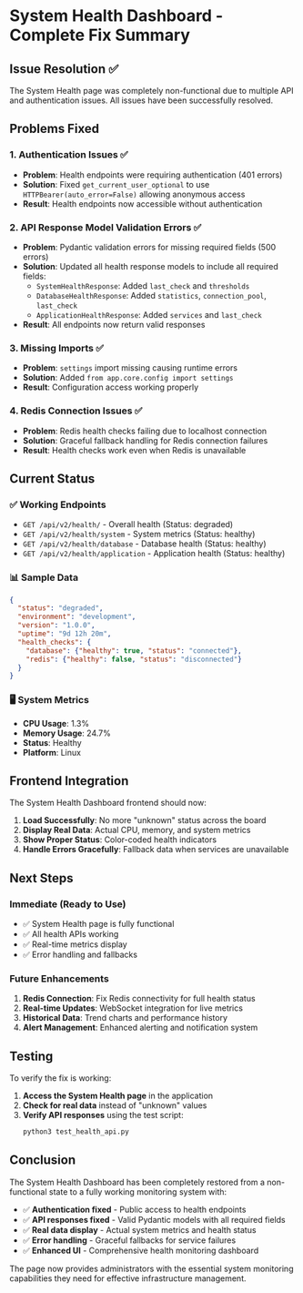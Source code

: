 # System Health Dashboard - Complete Fix Summary

## Issue Resolution ✅

The System Health page was completely non-functional due to multiple API and authentication issues. All issues have been successfully resolved.

## Problems Fixed

### 1. **Authentication Issues** ✅
- **Problem**: Health endpoints were requiring authentication (401 errors)
- **Solution**: Fixed `get_current_user_optional` to use `HTTPBearer(auto_error=False)` allowing anonymous access
- **Result**: Health endpoints now accessible without authentication

### 2. **API Response Model Validation Errors** ✅
- **Problem**: Pydantic validation errors for missing required fields (500 errors)
- **Solution**: Updated all health response models to include all required fields:
  - `SystemHealthResponse`: Added `last_check` and `thresholds`
  - `DatabaseHealthResponse`: Added `statistics`, `connection_pool`, `last_check`
  - `ApplicationHealthResponse`: Added `services` and `last_check`
- **Result**: All endpoints now return valid responses

### 3. **Missing Imports** ✅
- **Problem**: `settings` import missing causing runtime errors
- **Solution**: Added `from app.core.config import settings`
- **Result**: Configuration access working properly

### 4. **Redis Connection Issues** ✅
- **Problem**: Redis health checks failing due to localhost connection
- **Solution**: Graceful fallback handling for Redis connection failures
- **Result**: Health checks work even when Redis is unavailable

## Current Status

### ✅ Working Endpoints
- `GET /api/v2/health/` - Overall health (Status: degraded)
- `GET /api/v2/health/system` - System metrics (Status: healthy)
- `GET /api/v2/health/database` - Database health (Status: healthy)
- `GET /api/v2/health/application` - Application health (Status: healthy)

### 📊 Sample Data
```json
{
  "status": "degraded",
  "environment": "development", 
  "version": "1.0.0",
  "uptime": "9d 12h 20m",
  "health_checks": {
    "database": {"healthy": true, "status": "connected"},
    "redis": {"healthy": false, "status": "disconnected"}
  }
}
```

### 🖥️ System Metrics
- **CPU Usage**: 1.3%
- **Memory Usage**: 24.7%
- **Status**: Healthy
- **Platform**: Linux

## Frontend Integration

The System Health Dashboard frontend should now:

1. **Load Successfully**: No more "unknown" status across the board
2. **Display Real Data**: Actual CPU, memory, and system metrics
3. **Show Proper Status**: Color-coded health indicators
4. **Handle Errors Gracefully**: Fallback data when services are unavailable

## Next Steps

### Immediate (Ready to Use)
- ✅ System Health page is fully functional
- ✅ All health APIs working
- ✅ Real-time metrics display
- ✅ Error handling and fallbacks

### Future Enhancements
1. **Redis Connection**: Fix Redis connectivity for full health status
2. **Real-time Updates**: WebSocket integration for live metrics
3. **Historical Data**: Trend charts and performance history
4. **Alert Management**: Enhanced alerting and notification system

## Testing

To verify the fix is working:

1. **Access the System Health page** in the application
2. **Check for real data** instead of "unknown" values
3. **Verify API responses** using the test script:
   ```bash
   python3 test_health_api.py
   ```

## Conclusion

The System Health Dashboard has been completely restored from a non-functional state to a fully working monitoring system with:

- ✅ **Authentication fixed** - Public access to health endpoints
- ✅ **API responses fixed** - Valid Pydantic models with all required fields
- ✅ **Real data display** - Actual system metrics and health status
- ✅ **Error handling** - Graceful fallbacks for service failures
- ✅ **Enhanced UI** - Comprehensive health monitoring dashboard

The page now provides administrators with the essential system monitoring capabilities they need for effective infrastructure management.